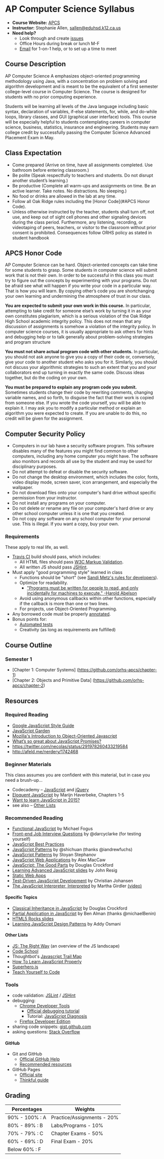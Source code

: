 # AP Computer Science Syllabus

* **Course Website:** [APCS](https://sites.google.com/site/sallenorhs/home/ap-computer-science)
* **Instructor:** Stephanie Allen, [sallen@eduhsd.k12.ca.us](mailto:sallen@eduhsd.k12.ca.us)
* **Need help?**
    * Look through and create [issues](https://github.com/advanced-js/syllabus/issues)
    * Office Hours during break or lunch M-F
    * [Email](mailto:sallen@eduhsd.k12.ca.us) for 1-on-1 help, or to set up a time to meet

## Course Description

AP Computer Science A emphasizes object-oriented programming methodology using Java, with a concentration on problem solving and algorithm development and is meant to be the equivalent of a first semester college-level course in Computer Science. The course is designed for students with no prior computing experience.  

Students will be learning all levels of the Java language including basic syntax, declaration of variables, if-else statements, for, while, and do-while loops, library classes, and GUI (graphical user interface) tools. This course will be especially helpful to students contemplating careers in computer science, business, statistics, insurance and engineering. Students may earn college credit by successfully passing the Computer Science Advanced Placement Exam in May. 

## Class Expectation

* Come prepared (Arrive on time, have all assignments completed. Use bathroom before entering classroom.)
* Be polite (Speak respectfully to teachers and students.  Do not disrupt another student’s learning.)
* Be productive (Complete all warm-ups and assignments on time. Be an active learner. Take notes.  No distractions. No sleeping.)
* No food or drinks are allowed in the lab at any time.
* Follow all Oak Ridge rules including the [Honor Code](#APCS Honor Code).
* Unless otherwise instructed by the teacher, students shall turn off, not use, and keep out of sight cell phones and other signaling devices during the class period. Furthermore, any listening, recording, or videotaping of peers, teachers, or visitor to the classroom without prior consent is prohibited. Consequences follow ORHS policy as stated in student handbook

## APCS Honor Code

AP Computer Science can be hard.  Object-oriented concepts can take time for some students to grasp. Some students in computer science will submit work that is not their own. In order to be successful in this class you must try to figure out the concepts by experimenting with your programs.  Do not be afraid see what will happen if you write your code in a particular way.  That is how you will learn.  By copying other’s code you are shortchanging your own learning and undermining the atmosphere of trust in our class.  

**You are expected to submit your own work in this course.** 
In particular, attempting to take credit for someone else’s work by turning it in as your own constitutes plagiarism, which is a serious violation of the Oak Ridge High School academic integrity policy.  This does not mean that any discussion of assignments is somehow a violation of the integrity policy. In computer science courses, it is usually appropriate to ask others for hints and debugging help or to talk generally about problem-solving strategies and program structure
 
**You must not share actual program code with other students.** 
In particular, you should not ask anyone to give you a copy of their code or, conversely, give your code to another student who asks you for it. Similarly, you should not discuss your algorithmic strategies to such an extent that you and your collaborators end up turning in exactly the same code. Discuss ideas together, but do the coding on your own. 

**You must be prepared to explain any program code you submit.** 
Sometimes students change their code by rewriting comments, changing variable names, and so forth, to disguise the fact that their work is copied from someone else. If you wrote the code yourself, you will be able to explain it.  I may ask you to modify a particular method or explain an algorithm you were expected to create.  If you are unable to do this, no credit will be given for the assignment. 

## Computer Security Policy

* Computers in our lab have a security software program. This software disables many of the features you might find common to other computers, including any home computer you might have. The software also monitors and records all use by the student and may be used for disciplinary purposes.
* Do not attempt to defeat or disable the security software. 
* Do not change the desktop environment, which includes the color, fonts, video display mode, screen saver, icon arrangement, and especially the wallpaper. 
* Do not download files onto your computer's hard drive without specific permission from your instructor. 
* Do not install any programs on your computer. 
* Do not delete or rename any file on your computer's hard drive or any other school computer unless it is one that you created. 
* Do not copy any software on any school computer for your personal use. This is illegal. If you want a copy, buy your own. 

### Requirements

These apply to real life, as well.

* [Travis CI](https://docs.travis-ci.com/) build should pass, which includes:
    * All HTML files should pass [W3C Markup Validation](http://validator.w3.org).
    * All written JS should pass [JSHint](http://jshint.com).
* Must apply "good programming style" learned in class
    * Functions should be "short" (see [Sandi Metz's rules for developers](https://robots.thoughtbot.com/sandi-metz-rules-for-developers)).
    * Optimize for readability.
        * ["Programs must be written for people to read, and only incidentally for machines to execute." -Harold Abelson](https://www.goodreads.com/quotes/9168-programs-must-be-written-for-people-to-read-and-only)
    * Avoid using anonymous callbacks within other functions, especially if the callback is more than one or two lines.
    * For projects, use Object-Oriented Programming.
* Any borrowed code must be properly [annotated](http://documentup.com/advanced-js/syllabus#statements-on-plagiarism/instructor).
* Bonus points for:
    * [Automated tests](#test-frameworks)
    * Creativity (as long as requirements are fulfilled)

## Course Outline

### Semester 1

* [Chapter 1: Computer Systems] (https://github.com/orhs-apcs/chapter-1)
* [Chapter 2: Objects and Primitive Data] (https://github.com/orhs-apcs/chapter-2)

## Resources

### Required Reading

* [Google JavaScript Style Guide](http://google-styleguide.googlecode.com/svn/trunk/javascriptguide.xml)
* [JavaScript Garden](http://bonsaiden.github.com/JavaScript-Garden/)
* [Mozilla's Introduction to Object-Oriented Javascript](https://developer.mozilla.org/en-US/docs/Web/JavaScript/Introduction_to_Object-Oriented_JavaScript)
* [What’s so great about JavaScript Promises?](http://blog.parse.com/learn/engineering/whats-so-great-about-javascript-promises/)
* https://twitter.com/necolas/status/291978260433219584
* http://afeld.me/nerdery/1742468

### Beginner Materials

This class assumes you are confident with this material, but in case you need a brush-up...

* Codecademy – [JavaScript](https://www.codecademy.com/learn/javascript) and [jQuery](https://www.codecademy.com/learn/jquery)
* [Eloquent JavaScript](http://eloquentjavascript.net/index.html) by Marijn Haverbeke, Chapters 1-5
* [Want to learn JavaScript in 2015?](https://medium.com/@_cmdv_/i-want-to-learn-javascript-in-2015-e96cd85ad225)
* see also – [Other Lists](#other-lists)

### Recommended Reading

* [Functional JavaScript](http://shop.oreilly.com/product/0636920028857.do) by Michael Fogus
* [Front-end Job Interview Questions](https://github.com/h5bp/Front-end-Developer-Interview-Questions) by @darcyclarke (for testing yourself)
* [JavaScript Best Practices](http://www.thinkful.com/learn/javascript-best-practices-1/)
* [JavaScript Patterns](http://shichuan.github.io/javascript-patterns/) by @shichuan (thanks @iandrewfuchs)
* [JavaScript Patterns](http://www.amazon.com/JavaScript-Patterns-Stoyan-Stefanov/dp/0596806752) by Stoyan Stephanov
* [JavaScript Web Applications](http://www.amazon.com/JavaScript-Web-Applications-Alex-MacCaw/dp/144930351X/) by Alex MacCaw
* [JavaScript: The Good Parts](http://www.amazon.com/JavaScript-Good-Parts-Douglas-Crockford/dp/0596517742) by Douglas Crockford
* [Learning Advanced JavaScript slides](http://ejohn.org/apps/learn/) by John Resig
* [Static Web Apps](http://www.staticapps.org/)
* [Test-Driven JavaScript Development](http://www.amazon.com/Test-Driven-JavaScript-Development-Developers-Library/dp/0321683919) by Christian Johansen
* [The JavaScript Interpreter, Interpreted](http://www.slideshare.net/marthakelly/js-interpreter-interpreted) by Martha Girdler [(video)](https://www.youtube.com/watch?v=iSxNCYcPAFk)

#### Specific Topics

* [Classical Inheritance in JavaScript](http://www.crockford.com/javascript/inheritance.html) by Douglas Crockford
* [Partial Application in JavaScript](http://benalman.com/news/2012/09/partial-application-in-javascript/) by Ben Alman (thanks @michaelBenin)
* [HTML5 Rocks slides](http://slides.html5rocks.com/)
* [Learning JavaScript Design Patterns](http://addyosmani.com/resources/essentialjsdesignpatterns/book/) by Addy Osmani

#### Other Lists

* [JS: The Right Way](http://www.jstherightway.org/) (an overview of the JS landscape)
* [Code School](https://www.codeschool.com/paths/javascript)
* Thoughtbot's [Javascript Trail Map](https://upcase.com/javascript)
* [How To Learn JavaScript Properly](http://javascriptissexy.com/how-to-learn-javascript-properly/)
* [Superhero.js](http://superherojs.com)
* [Teach Yourself to Code](http://teachyourselftocode.com/javascript)

### Tools

* code validation: [JSLint](http://jslint.com) / [JSHint](http://jshint.com)
* debugging:
    * [Chrome Developer Tools](https://developer.chrome.com/devtools/index)
        * [Official debugging tutorial](https://developer.chrome.com/extensions/tut_debugging)
        * Tutorial: [JavaScript Diagnosis](http://www.macwright.org/2015/03/10/javascript-diagnosis.html)
    * [Firefox Developer Edition](https://www.mozilla.org/en-US/firefox/developer/)
* sharing code snippets: [gist.github.com](https://gist.github.com/)
* asking questions: [Stack Overflow](http://stackoverflow.com/)

#### GitHub

* Git and GitHub
    * [Official GitHub Help](https://help.github.com/)
    * [Recommended resources](http://hackerhours.org/resources.html#github)
* GitHub Pages
    * [Official site](https://pages.github.com/)
    * [Thinkful guide](http://www.thinkful.com/learn/a-guide-to-using-github-pages/)

## Grading

Percentages | Weights  
----------- | --------- 
90%  - 100% :   	A | Practice/Assignments - 20%
80%  -  89% :  	B | Labs/Programs - 10%
70%  -  79% :  	C | Chapter Exams - 50%
60%  -  69% :  	D | Final Exam - 20%
Below 60% :    	F |  


